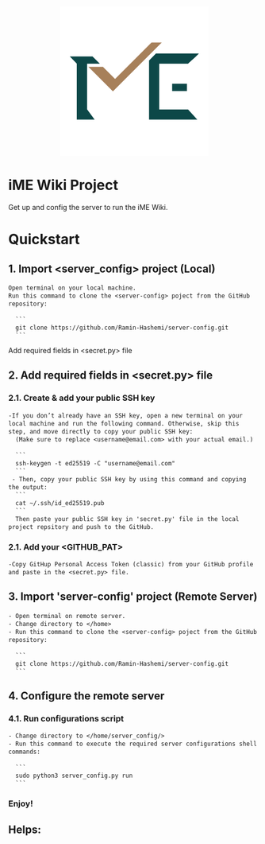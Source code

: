 <div align="center">
 <img alt="iME" height="300px" src="assets/ime_logo.png">
</div>

# iME Wiki Project

Get up and config the server to run the iME Wiki.


# Quickstart

## 1. Import <server_config> project (Local)
    Open terminal on your local machine.
    Run this command to clone the <server-config> poject from the GitHub repository:

      ```
      git clone https://github.com/Ramin-Hashemi/server-config.git
      ```
Add required fields in <secret.py> file
## 2. Add required fields in <secret.py> file
  ### 2.1. Create & add your public SSH key
    -If you don’t already have an SSH key, open a new terminal on your local machine and run the following command. Otherwise, skip this step, and move directly to copy your public SSH key:
      (Make sure to replace <username@email.com> with your actual email.)

      ```
      ssh-keygen -t ed25519 -C "username@email.com"
      ```
     - Then, copy your public SSH key by using this command and copying the output:
      ```
      cat ~/.ssh/id_ed25519.pub
      ```
      Then paste your public SSH key in 'secret.py' file in the local project repsitory and push to the GitHub.
  ### 2.1. Add your <GITHUB_PAT>
    -Copy GitHup Personal Access Token (classic) from your GitHub profile and paste in the <secret.py> file.

## 3. Import 'server-config' project (Remote Server)
    - Open terminal on remote server.
    - Change directory to </home>
    - Run this command to clone the <server-config> poject from the GitHub repository:

      ```
      git clone https://github.com/Ramin-Hashemi/server-config.git
      ```

## 4. Configure the remote server
  ### 4.1. Run configurations script
    - Change directory to </home/server_config/>
    - Run this command to execute the required server configurations shell commands:

      ```
      sudo python3 server_config.py run
      ```

### Enjoy!


## Helps:


